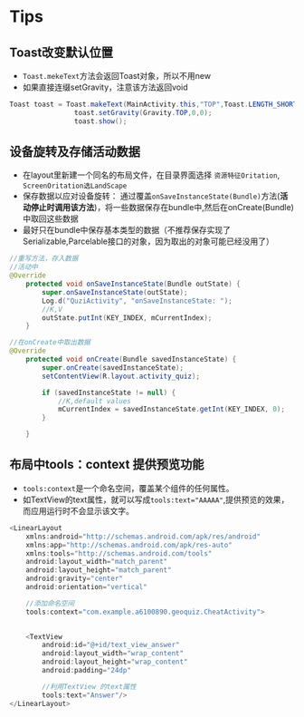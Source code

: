 # Tips

## Toast改变默认位置

- `Toast.mekeText`方法会返回Toast对象，所以不用new
- 如果直接连缀setGravity，注意该方法返回void

```java
Toast toast = Toast.makeText(MainActivity.this,"TOP",Toast.LENGTH_SHORT);
                toast.setGravity(Gravity.TOP,0,0);
                toast.show();
```

## 设备旋转及存储活动数据

- 在layout里新建一个同名的布局文件，在目录界面选择 `资源特征Oritation`, `ScreenOritation选LandScape`
- 保存数据以应对设备旋转： 通过覆盖`onSaveInstanceState(Bundle)`方法(**活动停止时调用该方法**)，将一些数据保存在bundle中,然后在onCreate(Bundle)中取回这些数据
- 最好只在bundle中保存基本类型的数据（不推荐保存实现了Serializable,Parcelable接口的对象，因为取出的对象可能已经没用了）

```java
//重写方法，存入数据
//活动中
@Override
    protected void onSaveInstanceState(Bundle outState) {
        super.onSaveInstanceState(outState);
        Log.d("QuziActivity", "onSaveInstanceState: ");
        //K,V
        outState.putInt(KEY_INDEX, mCurrentIndex);
    }
```

```java
//在onCreate中取出数据
@Override
    protected void onCreate(Bundle savedInstanceState) {
        super.onCreate(savedInstanceState);
        setContentView(R.layout.activity_quiz);

        if (savedInstanceState != null) {
            //K,default values
            mCurrentIndex = savedInstanceState.getInt(KEY_INDEX, 0);
        }

    }
```

## 布局中tools：context 提供预览功能

* `tools:context`是一个命名空间，覆盖某个组件的任何属性。
* 如TextView的text属性，就可以写成`tools:text="AAAAA"`,提供预览的效果，而应用运行时不会显示该文字。

```java
<LinearLayout
    xmlns:android="http://schemas.android.com/apk/res/android"
    xmlns:app="http://schemas.android.com/apk/res-auto"
    xmlns:tools="http://schemas.android.com/tools"
    android:layout_width="match_parent"
    android:layout_height="match_parent"
    android:gravity="center"
    android:orientation="vertical"

    //添加命名空间
    tools:context="com.example.a6100890.geoquiz.CheatActivity">

  
    <TextView
        android:id="@+id/text_view_answer"
        android:layout_width="wrap_content"
        android:layout_height="wrap_content"
        android:padding="24dp"

        //利用TextView 的text属性
        tools:text="Answer"/>
</LinearLayout>
```

